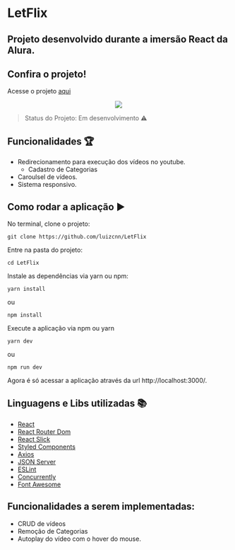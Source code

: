 # LetFlix

## Projeto desenvolvido durante a imersão React da Alura.

## Confira o projeto!
<p>Acesse o projeto <a href="https://letflix.vercel.app/">aqui</a></p>

<div style="display: flex; justify-content: center">
  <img src="https://img.shields.io/static/v1?label=react&message=framework&color=blue&style=for-the-badge&logo=REACT"/>
</div>

> Status do Projeto: Em desenvolvimento :warning:

## Funcionalidades :trophy:
- Redirecionamento para execução dos vídeos no youtube.
  - Cadastro de Categorias
- Caroulsel de vídeos.  
- Sistema responsivo.

## Como rodar a aplicação :arrow_forward:

No terminal, clone o projeto: 

```
git clone https://github.com/luizcnn/LetFlix
```
Entre na pasta do projeto:

```
cd LetFlix
```

Instale as dependências via yarn ou npm:

```
yarn install
```
ou

```
npm install
```

Execute a aplicação via npm ou yarn

```
yarn dev
```
ou

```
npm run dev
```
Agora é só acessar a aplicação através da url http://localhost:3000/.

## Linguagens e Libs utilizadas :books:

- [React](https://reactjs.org/)
- [React Router Dom](https://reactrouter.com/web/guides/quick-start)
- [React Slick](https://react-slick.neostack.com/)
- [Styled Components](https://styled-components.com/)
- [Axios](https://github.com/axios/axios)
- [JSON Server](https://github.com/typicode/json-server)
- [ESLint](https://eslint.org/)
- [Concurrently](https://www.npmjs.com/package/concurrently)
- [Font Awesome](https://fontawesome.com/)

## Funcionalidades a serem implementadas:
 - CRUD de vídeos
 - Remoção de Categorias
 - Autoplay do vídeo com o hover do mouse.
